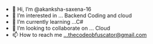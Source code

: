 - 👋 Hi, I’m @akanksha-saxena-16
- 👀 I’m interested in ... Backend Coding and cloud
- 🌱 I’m currently learning ...C#
- 💞️ I’m looking to collaborate on ... Cloud
- 📫 How to reach me ...thecodeobfuscator@gmail.com

<!---
akanksha-saxena-16/akanksha-saxena-16 is a ✨ special ✨ repository because its `README.md` (this file) appears on your GitHub profile.
You can click the Preview link to take a look at your changes.
--->
